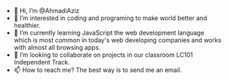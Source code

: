 - 👋 Hi, I’m @AhmadiAziz
- 👀 I’m interested in coding and programing to make world better and healthier.
- 🌱 I’m currently learning JavaScript the web development language which is most common in today's web developing companies and works with almost all browsing apps.
- 💞️ I’m looking to collaborate on projects in our classroom LC101 Independent Track.
- 📫 How to reach me? The best way is to send me an email.

<!---
AhmadiAziz/AhmadiAziz is a ✨ special ✨ repository because its `README.md` (this file) appears on your GitHub profile.
You can click the Preview link to take a look at your changes.
--->
